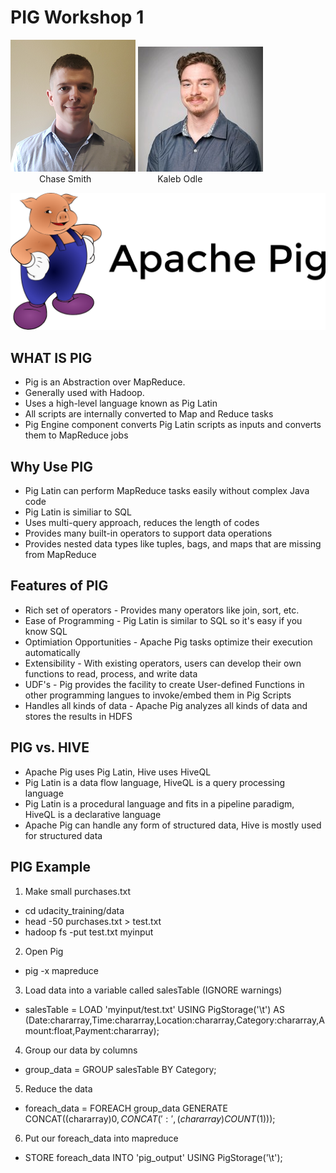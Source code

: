 # PIG Workshop 1
![](resources/smith.png) ![](resources/LinkedIn.jpg)<br/>
&emsp;&emsp;&emsp; Chase Smith &emsp;&emsp;&emsp;&emsp;&emsp;&emsp;&emsp; Kaleb Odle

![](resources/Apache_Pig_Logo.png)
## WHAT IS PIG
* Pig is an Abstraction over MapReduce.
* Generally used with Hadoop.
* Uses a high-level language known as Pig Latin
* All scripts are internally converted to Map and Reduce tasks
* Pig Engine component converts Pig Latin scripts as inputs and converts them to MapReduce jobs

## Why Use PIG
* Pig Latin can perform MapReduce tasks easily without complex Java code
* Pig Latin is similiar to SQL
* Uses multi-query approach, reduces the length of codes
* Provides many built-in operators to support data operations
* Provides nested data types like tuples, bags, and maps that are missing from MapReduce

## Features of PIG
* Rich set of operators - Provides many operators like join, sort, etc.
* Ease of Programming - Pig Latin is similar to SQL so it's easy if you know SQL
* Optimiation Opportunities - Apache Pig tasks optimize their execution automatically
* Extensibility - With existing operators, users can develop their own functions to read, process, and write data
* UDF's - Pig provides the facility to create User-defined Functions in other programming langues to invoke/embed them in Pig Scripts
* Handles all kinds of data - Apache Pig analyzes all kinds of data and stores the results in HDFS

## PIG vs. HIVE
* Apache Pig uses Pig Latin, Hive uses HiveQL
* Pig Latin is a data flow language, HiveQL is a query processing language
* Pig Latin is a procedural language and fits in a pipeline paradigm, HiveQL is a declarative language
* Apache Pig can handle any form of structured data, Hive is mostly used for structured data

## PIG Example

1. Make small purchases.txt

 - cd udacity_training/data
 - head -50 purchases.txt > test.txt
 - hadoop fs -put test.txt myinput

2. Open Pig

 - pig -x mapreduce
 
3. Load data into a variable called salesTable (IGNORE warnings)

 - salesTable = LOAD 'myinput/test.txt' USING PigStorage('\t') AS (Date:chararray,Time:chararray,Location:chararray,Category:chararray,Amount:float,Payment:chararray);

4. Group our data by columns

 - group_data = GROUP salesTable BY Category;

5. Reduce the data

 - foreach_data = FOREACH group_data GENERATE CONCAT((chararray)$0,CONCAT(':',(chararray)COUNT($1)));

6. Put our foreach_data into mapreduce

 - STORE foreach_data INTO 'pig_output' USING PigStorage('\t');
